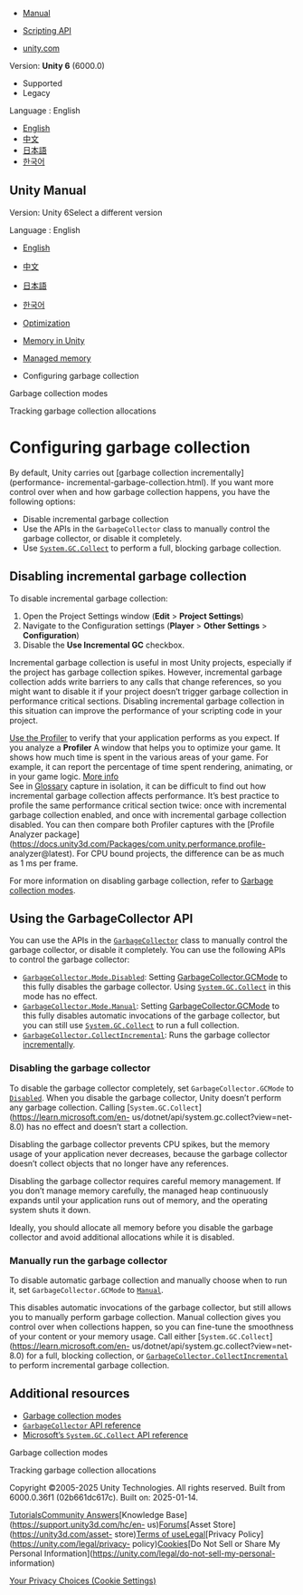 [](https://docs.unity3d.com)

  * [Manual](../Manual/index.html)
  * [Scripting API](../ScriptReference/index.html)

  * [unity.com](https://unity.com/)

Version: **Unity 6** (6000.0)

  * Supported
  * Legacy

Language : English

  * [English](/Manual/performance-disabling-garbage-collection.html)
  * [中文](/cn/current/Manual/performance-disabling-garbage-collection.html)
  * [日本語](/ja/current/Manual/performance-disabling-garbage-collection.html)
  * [한국어](/kr/current/Manual/performance-disabling-garbage-collection.html)

[](https://docs.unity3d.com)

## Unity Manual

Version: Unity 6Select a different version

Language : English

  * [English](/Manual/performance-disabling-garbage-collection.html)
  * [中文](/cn/current/Manual/performance-disabling-garbage-collection.html)
  * [日本語](/ja/current/Manual/performance-disabling-garbage-collection.html)
  * [한국어](/kr/current/Manual/performance-disabling-garbage-collection.html)

  * [Optimization](analysis.html)
  * [Memory in Unity](performance-memory.html)
  * [Managed memory](performance-managed-memory.html)
  * Configuring garbage collection

[](performance-incremental-garbage-collection.html)

Garbage collection modes

[](performance-track-garbage-collection.html)

Tracking garbage collection allocations

# Configuring garbage collection

By default, Unity carries out [garbage collection incrementally](performance-
incremental-garbage-collection.html). If you want more control over when and
how garbage collection happens, you have the following options:

  * Disable incremental garbage collection
  * Use the APIs in the `GarbageCollector` class to manually control the garbage collector, or disable it completely.
  * Use [`System.GC.Collect`](https://learn.microsoft.com/en-us/dotnet/api/system.gc.collect?view=net-8.0) to perform a full, blocking garbage collection.

## Disabling incremental garbage collection

To disable incremental garbage collection:

  1. Open the Project Settings window (**Edit** > **Project Settings**)
  2. Navigate to the Configuration settings (**Player** > **Other Settings** > **Configuration**)
  3. Disable the **Use Incremental GC** checkbox.

Incremental garbage collection is useful in most Unity projects, especially if
the project has garbage collection spikes. However, incremental garbage
collection adds write barriers to any calls that change references, so you
might want to disable it if your project doesn’t trigger garbage collection in
performance critical sections. Disabling incremental garbage collection in
this situation can improve the performance of your scripting code in your
project.

[Use the Profiler](profiler-introduction.html) to verify that your application
performs as you expect. If you analyze a **Profiler** A window that helps you
to optimize your game. It shows how much time is spent in the various areas of
your game. For example, it can report the percentage of time spent rendering,
animating, or in your game logic. [More info](Profiler.html)  
See in [Glossary](Glossary.html#Profiler) capture in isolation, it can be
difficult to find out how incremental garbage collection affects performance.
It’s best practice to profile the same performance critical section twice:
once with incremental garbage collection enabled, and once with incremental
garbage collection disabled. You can then compare both Profiler captures with
the [Profile Analyzer
package](https://docs.unity3d.com/Packages/com.unity.performance.profile-
analyzer@latest). For CPU bound projects, the difference can be as much as 1
ms per frame.

For more information on disabling garbage collection, refer to [Garbage
collection modes](performance-incremental-garbage-collection.html).

## Using the GarbageCollector API

You can use the APIs in the
[`GarbageCollector`](../ScriptReference/Scripting.GarbageCollector.html) class
to manually control the garbage collector, or disable it completely. You can
use the following APIs to control the garbage collector:

  * [`GarbageCollector.Mode.Disabled`](../ScriptReference/Scripting.GarbageCollector.Mode.Disabled.html): Setting [GarbageCollector.GCMode](../ScriptReference/Scripting.GarbageCollector.GCMode.html) to this fully disables the garbage collector. Using [`System.GC.Collect`](https://learn.microsoft.com/en-us/dotnet/api/system.gc.collect?view=net-8.0) in this mode has no effect.
  * [`GarbageCollector.Mode.Manual`](../ScriptReference/Scripting.GarbageCollector.Mode.Manual.html): Setting [GarbageCollector.GCMode](../ScriptReference/Scripting.GarbageCollector.GCMode.html) to this fully disables automatic invocations of the garbage collector, but you can still use [`System.GC.Collect`](https://learn.microsoft.com/en-us/dotnet/api/system.gc.collect?view=net-8.0) to run a full collection.
  * [`GarbageCollector.CollectIncremental`](../ScriptReference/Scripting.GarbageCollector.CollectIncremental.html): Runs the garbage collector [incrementally](performance-incremental-garbage-collection.html#incremental-garbage-collection).

### Disabling the garbage collector

To disable the garbage collector completely, set `GarbageCollector.GCMode` to
[`Disabled`](../ScriptReference/Scripting.GarbageCollector.Mode.Disabled.html).
When you disable the garbage collector, Unity doesn’t perform any garbage
collection. Calling [`System.GC.Collect`](https://learn.microsoft.com/en-
us/dotnet/api/system.gc.collect?view=net-8.0) has no effect and doesn’t start
a collection.

Disabling the garbage collector prevents CPU spikes, but the memory usage of
your application never decreases, because the garbage collector doesn’t
collect objects that no longer have any references.

Disabling the garbage collector requires careful memory management. If you
don’t manage memory carefully, the managed heap continuously expands until
your application runs out of memory, and the operating system shuts it down.

Ideally, you should allocate all memory before you disable the garbage
collector and avoid additional allocations while it is disabled.

### Manually run the garbage collector

To disable automatic garbage collection and manually choose when to run it,
set `GarbageCollector.GCMode` to
[`Manual`](../ScriptReference/Scripting.GarbageCollector.Mode.Manual.html).

This disables automatic invocations of the garbage collector, but still allows
you to manually perform garbage collection. Manual collection gives you
control over when collections happen, so you can fine-tune the smoothness of
your content or your memory usage. Call either
[`System.GC.Collect`](https://learn.microsoft.com/en-
us/dotnet/api/system.gc.collect?view=net-8.0) for a full, blocking collection,
or
[`GarbageCollector.CollectIncremental`](../ScriptReference/Scripting.GarbageCollector.CollectIncremental.html)
to perform incremental garbage collection.

## Additional resources

  * [Garbage collection modes](performance-incremental-garbage-collection.html)
  * [`GarbageCollector` API reference](../ScriptReference/Scripting.GarbageCollector.html)
  * [Microsoft’s `System.GC.Collect` API reference](https://learn.microsoft.com/en-us/dotnet/api/system.gc.collect?view=net-8.0)

[](performance-incremental-garbage-collection.html)

Garbage collection modes

[](performance-track-garbage-collection.html)

Tracking garbage collection allocations

Copyright ©2005-2025 Unity Technologies. All rights reserved. Built from
6000.0.36f1 (02b661dc617c). Built on: 2025-01-14.

[Tutorials](https://learn.unity.com/)[Community
Answers](https://answers.unity3d.com)[Knowledge
Base](https://support.unity3d.com/hc/en-
us)[Forums](https://forum.unity3d.com)[Asset Store](https://unity3d.com/asset-
store)[Terms of
use](https://docs.unity3d.com/Manual/TermsOfUse.html)[Legal](https://unity.com/legal)[Privacy
Policy](https://unity.com/legal/privacy-
policy)[Cookies](https://unity.com/legal/cookie-policy)[Do Not Sell or Share
My Personal Information](https://unity.com/legal/do-not-sell-my-personal-
information)

[Your Privacy Choices (Cookie Settings)](javascript:void\(0\);)


